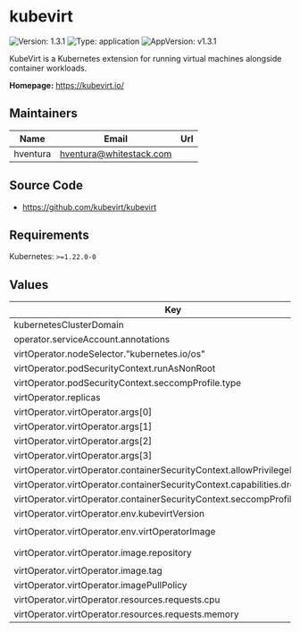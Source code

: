 # kubevirt

![Version: 1.3.1](https://img.shields.io/badge/Version-1.3.1-informational?style=flat-square) ![Type: application](https://img.shields.io/badge/Type-application-informational?style=flat-square) ![AppVersion: v1.3.1](https://img.shields.io/badge/AppVersion-v1.3.1-informational?style=flat-square)

KubeVirt is a Kubernetes extension for running virtual machines alongside container workloads.

**Homepage:** <https://kubevirt.io/>

## Maintainers

| Name | Email | Url |
| ---- | ------ | --- |
| hventura | <hventura@whitestack.com> |  |

## Source Code

* <https://github.com/kubevirt/kubevirt>

## Requirements

Kubernetes: `>=1.22.0-0`

## Values

| Key | Type | Default | Description |
|-----|------|---------|-------------|
| kubernetesClusterDomain | string | `"cluster.local"` |  |
| operator.serviceAccount.annotations | object | `{}` |  |
| virtOperator.nodeSelector."kubernetes.io/os" | string | `"linux"` |  |
| virtOperator.podSecurityContext.runAsNonRoot | bool | `true` |  |
| virtOperator.podSecurityContext.seccompProfile.type | string | `"RuntimeDefault"` |  |
| virtOperator.replicas | int | `2` |  |
| virtOperator.virtOperator.args[0] | string | `"--port"` |  |
| virtOperator.virtOperator.args[1] | string | `"8443"` |  |
| virtOperator.virtOperator.args[2] | string | `"-v"` |  |
| virtOperator.virtOperator.args[3] | string | `"2"` |  |
| virtOperator.virtOperator.containerSecurityContext.allowPrivilegeEscalation | bool | `false` |  |
| virtOperator.virtOperator.containerSecurityContext.capabilities.drop[0] | string | `"ALL"` |  |
| virtOperator.virtOperator.containerSecurityContext.seccompProfile.type | string | `"RuntimeDefault"` |  |
| virtOperator.virtOperator.env.kubevirtVersion | string | `"v1.3.1"` |  |
| virtOperator.virtOperator.env.virtOperatorImage | string | `"quay.io/kubevirt/virt-operator:v1.3.1"` |  |
| virtOperator.virtOperator.image.repository | string | `"quay.io/kubevirt/virt-operator"` |  |
| virtOperator.virtOperator.image.tag | string | `"v1.3.1"` |  |
| virtOperator.virtOperator.imagePullPolicy | string | `"IfNotPresent"` |  |
| virtOperator.virtOperator.resources.requests.cpu | string | `"10m"` |  |
| virtOperator.virtOperator.resources.requests.memory | string | `"450Mi"` |  |

